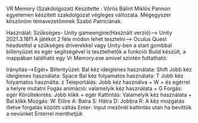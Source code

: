 VR Memory (Szakdolgozat)
Készítette : Vörös Bálint Miklós Pannon egyetemen készített szakdolgozat végleges változata. Mégegyszer köszönöm témavezetőmnek Szabó Patríciának.

Használat: Szükséges- Unity gameengine(Használt verzió)--> Unity 2021.3.16f1 A játékot 2 féle módon lehet tesztelni--> Oculus Quest headsettel a szükséges driverekkel vagy Unity-ben a start gombbal billenyűzet és egér segítségével is tesztelhetők a funkciói
Build készült, a mappában található egy Vr Memory.exe amivel szintén futtatható:

Irányítás-->Egér+ Billentyűzet:
Bal kéz ideiglenes használata: Shift
Jobb kéz ideiglenes használata: Space
Bal kéz folyamatos használata: T
Jobb kéz folyamatos használta: z
Teleportálás: Jobb kéz használva + W + és egérrel a helyre mutatni
Fogás animáció: valamelyik kéz használata + G
Forgás: egér 
Körültekintés: Jobb klikk + egér
Kattintás: Valamelyik kéz használata + Bal klikk
Mozgás: W: Előre A: Balra S: Hátra D: Jobbra
R: A kéz mozgatás illetve forgatás közötti váltás
Enter: Input mezőnél kattintás után ha bevittük a nevünket Enterrel menthetjük

